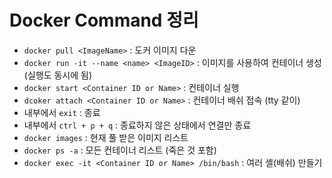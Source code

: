 # Docker Command 정리

* `docker pull <ImageName>` : 도커 이미지 다운
* `docker run -it --name <name> <ImageID>` : 이미지를 사용하여 컨테이너 생성 (실행도 동시에 됨)
* `docker start <Container ID or Name>` : 컨테이너 실행
* `dcoker attach <Container ID or Name>` : 컨테이너 배쉬 접속 (tty 같이)
* 내부에서 `exit` : 종료
* 내부에서 `ctrl + p + q` : 종료하지 않은 상태에서 연결만 종료
* `docker images` : 현재 풀 받은 이미지 리스트
* `docker ps -a` : 모든 컨테이너 리스트 (죽은 것 포함)
* `docker exec -it <Container ID or Name> /bin/bash` : 여러 셸(배쉬) 만들기
